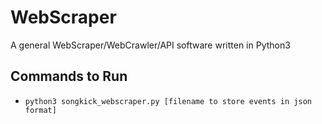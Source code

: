 # WebScraper

A general WebScraper/WebCrawler/API software written in Python3

## Commands to Run

* `python3 songkick_webscraper.py [filename to store events in json format]`
